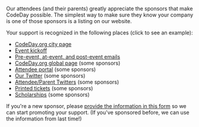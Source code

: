 Our attendees (and their parents) greatly appreciate the sponsors that make CodeDay possible. The simplest way to make sure they know your company is one of those sponsors is a listing on our website.

Your support is recognized in the following places (click to see an example):

- <a href="/assets/placement-event.png" target="_blank">CodeDay.org city page</a>
- <a href="/assets/placement-kickoff.png" target="_blank">Event kickoff</a>
- <a href="/assets/placement-email.png" target="_blank">Pre-event, at-event, and post-event emails</a>
- <a href="/assets/placement-global.png" target="_blank">CodeDay.org global page</a> (some sponsors)
- <a href="/assets/placement-manage.png" target="_blank">Attendee portal</a> (some sponsors)
- <a href="/assets/placement-twitter-srnd.png" target="_blank">Our Twitter</a> (some sponsors)
- <a href="/assets/placement-twitter-attendee.png" target="_blank">Attendee/Parent Twitters</a> (some sponsors)
- <a href="/assets/placement-ticket.png" target="_blank">Printed tickets</a> (some sponsors)
- <a href="/assets/placement-scholarship.png" target="_blank">Scholarships</a> (some sponsors)

If you're a new sponsor, please [provide the information in this form](https://srnd.wufoo.com/forms/sponsor-website-submission/) so we can start promoting your support. (If you've sponsored before, we can use the information from last time!)

